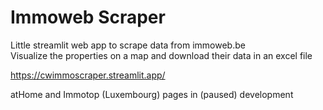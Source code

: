 # Immoweb Scraper

Little streamlit web app to scrape data from immoweb.be \
Visualize the properties on a map and download their data in an excel file 

https://cwimmoscraper.streamlit.app/ 

atHome and Immotop (Luxembourg) pages in (paused) development